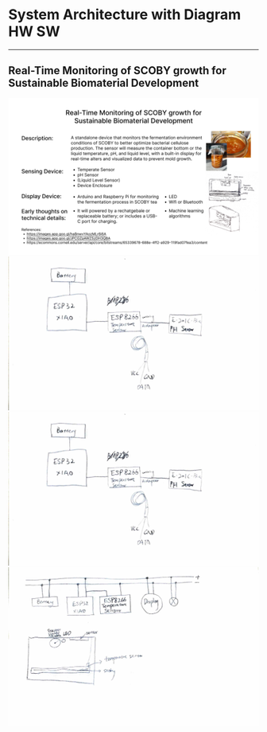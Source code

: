 # System Architecture with Diagram HW SW
---
## Real-Time Monitoring of SCOBY growth for Sustainable Biomaterial Development

<img src="images/Idea - 1.jpg" alt="Boxing Glove" width="700" class="center" />
<img src="images/Sensor Device.jpg" alt="Boxing Glove" width="700" class="center" />
<img src="images/Sensor Device.jpg" alt="Boxing Glove" width="700" class="center" />
<img src="images/Slides4.jpg" alt="Boxing Glove" width="700" class="center" />
